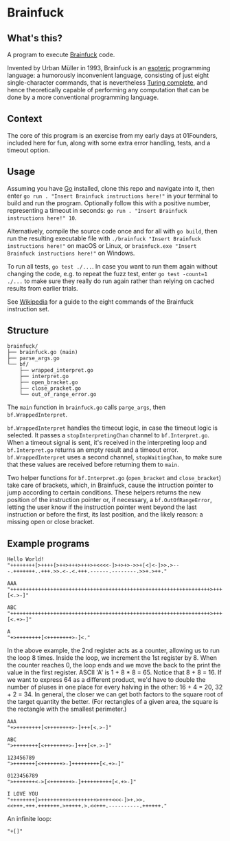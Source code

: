 # Brainfuck

## What's this?

A program to execute [Brainfuck](https://en.wikipedia.org/wiki/Brainfuck) code.

Invented by Urban Müller in 1993, Brainfuck is an [esoteric](https://en.wikipedia.org/wiki/Esoteric_programming_language) programming language: a humorously inconvenient language, consisting of just eight single-character commands, that is nevertheless [Turing complete](https://en.wikipedia.org/wiki/Turing_completeness), and hence theoretically capable of performing any computation that can be done by a more conventional programming language.

## Context

The core of this program is an exercise from my early days at 01Founders, included here for fun, along with some extra error handling, tests, and a timeout option.

## Usage

Assuming you have [Go](https://go.dev/) installed, clone this repo and navigate into it, then enter `go run . "Insert Brainfuck instructions here!"` in your terminal to build and run the program. Optionally follow this with a positive number, representing a timeout in seconds: `go run . "Insert Brainfuck instructions here!" 10`.

Alternatively, compile the source code once and for all with `go build`, then run the resulting executable file with `./brainfuck "Insert Brainfuck instructions here!"` on macOS or Linux, or `brainfuck.exe "Insert Brainfuck instructions here!"` on Windows.

To run all tests, `go test ./...`. In case you want to run them again without changing the code, e.g. to repeat the fuzz test, enter `go test -count=1 ./...` to make sure they really do run again rather than relying on cached results from earlier trials.

See [Wikipedia](https://en.wikipedia.org/wiki/Brainfuck#Language_design) for a guide to the eight commands of the Brainfuck instruction set.

## Structure

```
brainfuck/
├── brainfuck.go (main)
├── parse_args.go
└── bf/
    ├── wrapped_interpret.go
    ├── interpret.go
    ├── open_bracket.go
    ├── close_pracket.go
    └── out_of_range_error.go
```

The `main` function in `brainfuck.go` calls `parge_args`, then `bf.WrappedInterpret`.

`bf.WrappedInterpret` handles the timeout logic, in case the timeout logic is selected. It passes a `stopInterpretingChan` channel to `bf.Interpret.go`. When a timeout signal is sent, it's received in the interpreting loop and `bf.Interpret.go` returns an empty result and a timeout error. `bf.WrappedInterpret` uses a second channel, `stopWaitingChan`, to make sure that these values are received before returning them to `main`.

Two helper functions for `bf.Interpret.go` (`open_bracket` and `close_bracket`) take care of brackets, which, in Brainfuck, cause the intruction pointer to jump according to certain conditions. These helpers returns the new position of the instruction pointer or, if necessary, a `bf.OutOfRangeError`, letting the user know if the instruction pointer went beyond the last instruction or before the first, its last position, and the likely reason: a missing open or close bracket.

## Example programs

```
Hello World!
"++++++++[>++++[>++>+++>+++>+<<<<-]>+>+>->>+[<]<-]>>.>---.+++++++..+++.>>.<-.<.+++.------.--------.>>+.>++."

AAA
"+++++++++++++++++++++++++++++++++++++++++++++++++++++++++++++++++>+++[<.>-]"

ABC
"+++++++++++++++++++++++++++++++++++++++++++++++++++++++++++++++++>+++[<.+>-]"

A
"+>++++++++[<++++++++>-]<."
```

In the above example, the 2nd register acts as a counter, allowing us to run the loop 8 times. Inside the loop, we increment the 1st register by 8. When the counter reaches 0, the loop ends and we move the back to the print the value in the first register. ASCII 'A' is 1 + 8 \* 8 = 65. Notice that 8 + 8 = 16. If we want to express 64 as a different product, we'd have to double the number of pluses in one place for every halving in the other: 16 + 4 = 20, 32 + 2 = 34. In general, the closer we can get both factors to the square root of the target quantity the better. (For rectangles of a given area, the square is the rectangle with the smallest perimeter.)

```
AAA
"+>++++++++[<++++++++>-]+++[<.>-]"

ABC
">++++++++[<++++++++>-]+++[<+.>-]"

123456789
">+++++++[<+++++++>-]+++++++++[<.+>-]"

0123456789
">+++++++<->[<+++++++>-]++++++++++[<.+>-]"

I LOVE YOU
"++++++++[>+++++++++>++++++++>++++<<<-]>+.>>.<<+++.+++.+++++++.>+++++.>.<<+++.----------.++++++."
```

An infinite loop:

```
"+[]"
```
